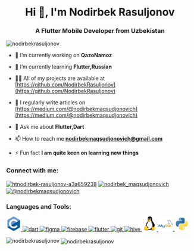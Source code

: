 <h1 align="center">Hi 👋, I'm Nodirbek Rasuljonov</h1>
<h3 align="center">A Flutter Mobile Developer from Uzbekistan</h3>

<p align="left"> <img src="https://komarev.com/ghpvc/?username=nodirbekrasuljonov&label=Profile%20views&color=0e75b6&style=flat" alt="nodirbekrasuljonov" /> </p>

- 🔭 I’m currently working on **QazoNamoz**

- 🌱 I’m currently learning **Flutter,Russian**

- 👨‍💻 All of my projects are available at [https://github.com/NodirbekRasuljonov](https://github.com/NodirbekRasuljonov)

- 📝 I regularly write articles on [https://medium.com/@nodirbekmaqsudjonovich](https://medium.com/@nodirbekmaqsudjonovich)

- 💬 Ask me about **Flutter,Dart**

- 📫 How to reach me **nodirbekmaqsudjonovich@gmail.com**

- ⚡ Fun fact **I am quite keen on learning new things**

<h3 align="left">Connect with me:</h3>
<p align="left">
<a href="https://linkedin.com/in/htnodirbek-rasuljonov-a3a659238" target="blank"><img align="center" src="https://raw.githubusercontent.com/rahuldkjain/github-profile-readme-generator/master/src/images/icons/Social/linked-in-alt.svg" alt="htnodirbek-rasuljonov-a3a659238" height="30" width="40" /></a>
<a href="https://instagram.com/nodirbek_maqsudjonovich" target="blank"><img align="center" src="https://raw.githubusercontent.com/rahuldkjain/github-profile-readme-generator/master/src/images/icons/Social/instagram.svg" alt="nodirbek_maqsudjonovich" height="30" width="40" /></a>
<a href="https://medium.com/@nodirbekmaqsudjonovich" target="blank"><img align="center" src="https://raw.githubusercontent.com/rahuldkjain/github-profile-readme-generator/master/src/images/icons/Social/medium.svg" alt="@nodirbekmaqsudjonovich" height="30" width="40" /></a>
</p>

<h3 align="left">Languages and Tools:</h3>
<p align="left"> <a href="https://www.cprogramming.com/" target="_blank" rel="noreferrer"> <img src="https://raw.githubusercontent.com/devicons/devicon/master/icons/c/c-original.svg" alt="c" width="40" height="40"/> </a> <a href="https://dart.dev" target="_blank" rel="noreferrer"> <img src="https://www.vectorlogo.zone/logos/dartlang/dartlang-icon.svg" alt="dart" width="40" height="40"/> </a> <a href="https://www.figma.com/" target="_blank" rel="noreferrer"> <img src="https://www.vectorlogo.zone/logos/figma/figma-icon.svg" alt="figma" width="40" height="40"/> </a> <a href="https://firebase.google.com/" target="_blank" rel="noreferrer"> <img src="https://www.vectorlogo.zone/logos/firebase/firebase-icon.svg" alt="firebase" width="40" height="40"/> </a> <a href="https://flutter.dev" target="_blank" rel="noreferrer"> <img src="https://www.vectorlogo.zone/logos/flutterio/flutterio-icon.svg" alt="flutter" width="40" height="40"/> </a> <a href="https://git-scm.com/" target="_blank" rel="noreferrer"> <img src="https://www.vectorlogo.zone/logos/git-scm/git-scm-icon.svg" alt="git" width="40" height="40"/> </a> <a href="https://hive.apache.org/" target="_blank" rel="noreferrer"> <img src="https://www.vectorlogo.zone/logos/apache_hive/apache_hive-icon.svg" alt="hive" width="40" height="40"/> </a> <a href="https://www.linux.org/" target="_blank" rel="noreferrer"> <img src="https://raw.githubusercontent.com/devicons/devicon/master/icons/linux/linux-original.svg" alt="linux" width="40" height="40"/> </a> <a href="https://www.mysql.com/" target="_blank" rel="noreferrer"> <img src="https://raw.githubusercontent.com/devicons/devicon/master/icons/mysql/mysql-original-wordmark.svg" alt="mysql" width="40" height="40"/> </a> <a href="https://www.python.org" target="_blank" rel="noreferrer"> <img src="https://raw.githubusercontent.com/devicons/devicon/master/icons/python/python-original.svg" alt="python" width="40" height="40"/> </a> </p>

<p><img align="left" src="https://github-readme-stats.vercel.app/api/top-langs?username=nodirbekrasuljonov&show_icons=true&locale=en&layout=compact" alt="nodirbekrasuljonov" /></p>

<p>&nbsp;<img align="center" src="https://github-readme-stats.vercel.app/api?username=nodirbekrasuljonov&show_icons=true&locale=en" alt="nodirbekrasuljonov" /></p>
